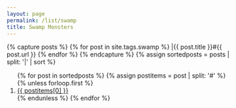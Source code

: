 ```yaml
---
layout: page
permalink: /list/swamp
title: Swamp Monsters
---
```



{% capture posts %}
  {% for post in site.tags.swamp %}
    |{{ post.title }}#{{ post.url }}
  {% endfor %}
{% endcapture %}
{% assign sortedposts = posts | split: '|' | sort %}
<ol>
{% for post in sortedposts %}
{% assign postitems = post | split: '#' %}
{% unless forloop.first %}
  <li> <a href="{{ postitems[1] }}"> {{ postitems[0] }}</a></li>
{% endunless %}
{% endfor %}
</ol>
